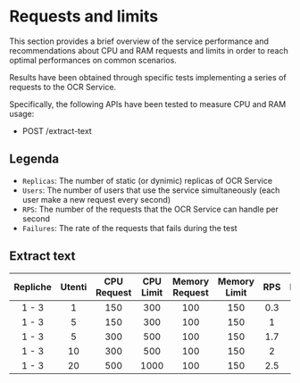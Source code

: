# Requests and limits
This section provides a brief overview of the service performance and recommendations about CPU and RAM requests and limits in order to reach optimal performances on common scenarios.

Results have been obtained through specific tests implementing a series of requests to the OCR Service.

Specifically, the following APIs have been tested to measure CPU and RAM usage:

- POST /extract-text

## Legenda
- `Replicas`: The number of static (or dynimic) replicas of OCR Service
- `Users`:  The number of users that use the service simultaneously (each user make a new request every second)
- `RPS`: The number of the requests that the OCR Service can handle per second
- `Failures`:  The rate of the requests that fails during the test

## Extract text
| Repliche | Utenti | CPU Request | CPU Limit | Memory Request | Memory Limit | RPS | Failures |
|:---:|:---:|:---:|:---:|:---:|:---:|:---:|:---:|
| 1 - 3 | 1 | 150 | 300 | 100 | 150 | 0.3 | 0% |
| 1 - 3 | 5 | 150 | 300 | 100 | 150 | 1 | 0% |
| 1 - 3 | 5 | 300 | 500 | 100 | 150 | 1.7 | 0% |
| 1 - 3 | 10 | 300 | 500 | 100 | 150 | 2 | 5% |
| 1 - 3 | 20 | 500 | 1000 | 100 | 150 | 2.5 | 7% |